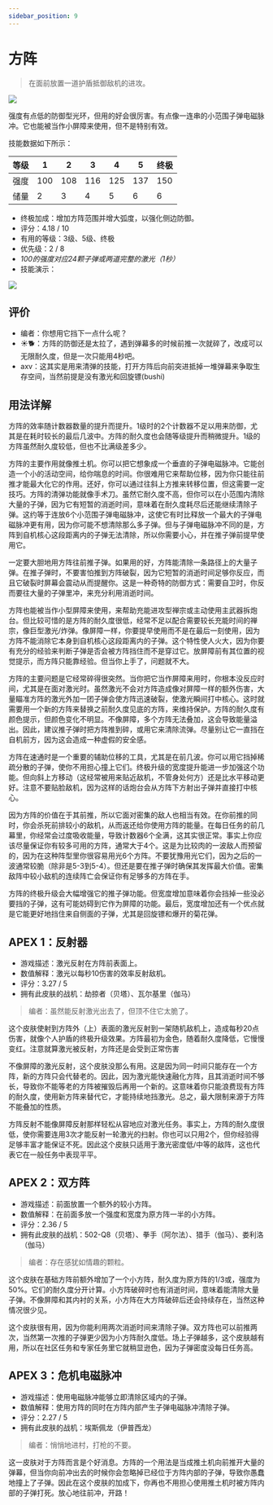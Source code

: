 ```yaml
---
sidebar_position: 9
---
```


# 方阵

> 在面前放置一道护盾抵御敌机的进攻。

<img src="/terms/phalanx.png" style={{zoom:1.25}}/>

强度有点低的防御型光环，但用的好会很厉害。有点像一连串的小范围子弹电磁脉冲。它也能被当作小屏障来使用，但不是特别有效。

技能数据如下所示：

| 等级 | 1    | 2    | 3    | 4    | 5    | 终极 |
| ---- | ---- | ---- | ---- | ---- | ---- | ---- |
| 强度 | 100  | 108  | 116  | 125  | 137  | 150  |
| 储量 | 2    | 3    | 4    | 5    | 6    | 6    |

- 终极加成：增加方阵范围并增大弧度，以强化侧边防御。
- 评分：4.18 / 10
- 有用的等级：3级、5级、终极
- 优先级：2 / 8
- *100的强度对应24颗子弹或两道完整的激光（1秒）*
- 技能演示：

<img src="/skills/phalanx.gif" style={{zoom:1}}/>

## 评价

- 编者：你想用它挡下一点什么呢？
- ☀🐕：方阵的防御还是太拉了，遇到弹幕多的时候前推一次就碎了，改成可以无限耐久度，但是一次只能用4秒吧。
- axv：这其实是用来清弹的技能，打开方阵后向前突进抵掉一堆弹幕来争取生存空间，当然前提是没有激光和回旋镖(bushi)

## 用法详解

方阵的效率随计数器数量的提升而提升。1级时的2个计数器不足以用来防御，尤其是在耗时较长的最后几波中。方阵的耐久度也会随等级提升而稍微提升。1级的方阵虽然耐久度较低，但也不比满级差多少。

方阵的主要作用就像推土机。你可以把它想象成一个垂直的子弹电磁脉冲。它能创造一个小的活动空间，给你喘息的时间。你很难用它来帮助位移，因为你只能往前推才能最大化它的作用。还好，你可以通过往斜上方推来转移位置，但这需要一定技巧。方阵的清弹功能就像手术刀。虽然它耐久度不高，但你可以在小范围内清除大量的子弹，因为它有短暂的消逝时间，意味着在耐久度耗尽后还能继续清除子弹。这约等于连放6个小范围子弹电磁脉冲，这使它有时比释放一个最大的子弹电磁脉冲更有用，因为你可能不想清除那么多子弹。但与子弹电磁脉冲不同的是，方阵到自机核心这段距离内的子弹无法清除，所以你需要小心，并在推子弹前提早使用它。

一定要大胆地用方阵往前推子弹。如果用的好，方阵能清除一条路径上的大量子弹。在推子弹时，不要害怕推到方阵破裂，因为它短暂的消逝时间足够你反应，而且它破裂时屏幕会震动从而提醒你。这是一种奇特的防御方式：需要自卫时，你反而要往大量的子弹里冲，来充分利用消逝时间。

方阵也能被当作小型屏障来使用，来帮助充能进攻型禅宗或主动使用主武器拆炮台。但比较可惜的是方阵的耐久度很低，经常不足以配合需要较长充能时间的禅宗，像巨型激光/炸弹。像屏障一样，你要提早使用而不是在最后一刻使用，因为方阵不能消除它本身到自机核心这段距离内的子弹。这个特性使人火大，因为你要有充分的经验来判断子弹是否会被方阵挡住而不是穿过它。放屏障前有其位置的视觉提示，而方阵只能靠经验。但当你上手了，问题就不大。

方阵的主要问题是它经常碎得很突然。当你把它当作屏障来用时，你根本没反应时间，尤其是在面对激光时。虽然激光不会对方阵造成像对屏障一样的额外伤害，大量瞄准方阵的激光外加一团子弹会使方阵迅速破裂，使激光瞬间打中核心。这时就需要用一个新的方阵来替换之前耐久度见底的方阵，来维持保护。方阵的耐久度有颜色提示，但颜色变化不明显。不像屏障，多个方阵无法叠加，这会导致能量溢出。因此，建议推子弹时把方阵推到碎，或用它来清除流弹。尽量别让它一直挡在自机前方，因为这会造成一种虚假的安全感。

方阵在速通时是一个重要的辅助位移的工具，尤其是在前几波。你可以用它挡掉稀疏分散的子弹，使你不用担心撞上它们。终极升级的宽度提升能进一步加强这个功能。但向斜上方移动（这经常被用来贴近敌机，不管身处何方）还是比水平移动更好。注意不要贴脸敌机，因为这样的话炮台会从方阵下方射出子弹并直接打中核心。

因为方阵的价值在于其前推，所以它面对密集的敌人也相当有效。在你前推的同时，你会杀死前排较小的敌机，从而返还给你使用方阵的能量。在每日任务的前几幕里，你经常会过度吸收能量，导致计数器6个全满，这其实很正常。事实上你应该尽量保证你有较多可用的方阵，通常大于4个。这是为比较肉的一波敌人而预留的，因为在这种阵型里你很容易用光6个方阵。不要犹豫用光它们，因为之后的一波通常较脆（除非是5-3到5-4）。但还是要在推子弹时确保其发挥最大价值。密集敌阵中较小敌机的连续阵亡会保证你有足够多的方阵在手。

方阵的终极升级会大幅增强它的推子弹功能。但宽度增加意味着你会挡掉一些没必要挡的子弹，这有可能妨碍到它作为屏障的功能。最后，宽度增加还有一个优点就是它能更好地挡住来自侧面的子弹，尤其是回旋镖和爆开的菊花弹。

## APEX 1：反射器

- 游戏描述：激光反射在方阵前表面上。
- 数值解释：激光以每秒10伤害的效率反射敌机。
- 评分：3.27 / 5
- 拥有此皮肤的战机：劫掠者（贝塔）、瓦尔基里（伽马）

> 编者：虽然能反射激光出去了，但顶不住它太脆了。

这个皮肤使射到方阵外（上）表面的激光反射到一架随机敌机上，造成每秒20点伤害，就像个人护盾的终极升级效果。方阵最初为金色，随着耐久度降低，它慢慢变红。注意就算激光被反射，方阵还是会受到正常伤害

不像屏障的激光反射，这个皮肤没那么有用。这是因为同一时间只能存在一个方阵，新的方阵只会代替老的。因此，因为激光能快速融化方阵，且其消逝时间不够长，导致你不能等老的方阵被摧毁后再用一个新的。这意味着你只能浪费现有方阵的耐久度，使用新方阵来替代它，才能持续地挡激光。总之，最大限制来源于方阵不能叠加的性质。

方阵反射不能像屏障反射那样轻松从容地应对激光任务。事实上，方阵的耐久度很低，使你需要连用3次才能反射一轮激光的扫射。你也可以只用2个，但你经验得足够丰富才能保证不死。因此这个皮肤只适用于激光密度低/中等的敌阵，这也代表它在一般任务中表现平平。

## APEX 2：双方阵

- 游戏描述：前面放置一个额外的较小方阵。
- 数值解释：在前面多放一个强度和宽度为原方阵一半的小方阵。
- 评分：2.36 / 5
- 拥有此皮肤的战机：502-Q8（贝塔）、拳手（阿尔法）、猎手（伽马）、娄利洛（伽马）

> 编者：存在感犹如情趣的颗粒。

这个皮肤在基础方阵前额外增加了一个小方阵，耐久度为原方阵的1/3或，强度为50%。它们的耐久度分开计算。小方阵破碎时也有消逝时间，意味着能清除大量子弹。不像屏障和其内衬的关系，小方阵在大方阵破碎后还会持续存在，当然这种情况很少见。

这个皮肤很有用，因为你能利用两次消逝时间来清除子弹。双方阵也可以前推两次，当然第一次推的子弹更少因为小方阵耐久度低。场上子弹越多，这个皮肤越有用，所以在社区任务和专家任务里它就稍显逊色，因为子弹密度没每日任务高。

## APEX 3：危机电磁脉冲

- 游戏描述：使用电磁脉冲能够立即清除区域内的子弹。
- 数值解释：使用方阵的同时在方阵内部产生子弹电磁脉冲清除子弹。
- 评分：2.27 / 5
- 拥有此皮肤的战机：埃斯佩龙（伊普西龙）

> 编者：悄悄地进村，打枪的不要。

这一皮肤对于方阵而言是个好消息。方阵的一个用法是当成推土机向前推开大量的弹幕，但当你向前冲出去的时候你会忽略掉已经位于方阵内部的子弹，导致你愚蠢地撞上了子弹。因此在这个皮肤的加成下，你再也不用担心使用推土机时被方阵内部的子弹打死。放心地往前冲，开路！